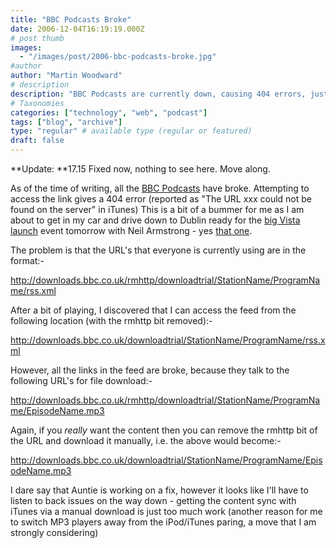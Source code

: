 ```yaml
---
title: "BBC Podcasts Broke"
date: 2006-12-04T16:19:19.000Z
# post thumb
images:
  - "/images/post/2006-bbc-podcasts-broke.jpg"
#author
author: "Martin Woodward"
# description
description: "BBC Podcasts are currently down, causing 404 errors, just as I prepare for the big Vista launch event in Dublin."
# Taxonomies
categories: ["technology", "web", "podcast"]
tags: ["blog", "archive"]
type: "regular" # available type (regular or featured)
draft: false
---
```


**Update: **17.15 Fixed now, nothing to see here. Move along.

As of the time of writing, all the [BBC Podcasts](http://www.bbc.co.uk/radio/downloadtrial/) have broke. Attempting to access the link gives a 404 error (reported as "The URL xxx could not be found on the server" in iTunes) This is a bit of a bummer for me as I am about to get in my car and drive down to Dublin ready for the [big Vista launch](http://www.microsoft.com/ireland/business/launch2007/event.mspx) event tomorrow with Neil Armstrong - yes [that one](http://en.wikipedia.org/wiki/Neil_Armstrong).

The problem is that the URL's that everyone is currently using are in the format:-

http://downloads.bbc.co.uk/rmhttp/downloadtrial/StationName/ProgramName/rss.xml

After a bit of playing, I discovered that I can access the feed from the following location (with the rmhttp bit removed):-

http://downloads.bbc.co.uk/downloadtrial/StationName/ProgramName/rss.xml

However, all the links in the feed are broke, because they talk to the following URL's for file download:-

http://downloads.bbc.co.uk/rmhttp/downloadtrial/StationName/ProgramName/EpisodeName.mp3

Again, if you _really_ want the content then you can remove the rmhttp bit of the URL and download it manually, i.e. the above would become:-

http://downloads.bbc.co.uk/downloadtrial/StationName/ProgramName/EpisodeName.mp3

I dare say that Auntie is working on a fix, however it looks like I'll have to listen to back issues on the way down - getting the content sync with iTunes via a manual download is just too much work (another reason for me to switch MP3 players away from the iPod/iTunes paring, a move that I am strongly considering)
